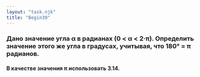 ```yaml
---
layout: "task.njk"
title: "Begin30"
---
```


### Дано значение угла α в радианах (0 < α < 2·π). Определить значение этого же угла в градусах, учитывая, что 180° = π радианов.

#### В качестве значения π использовать 3.14.
